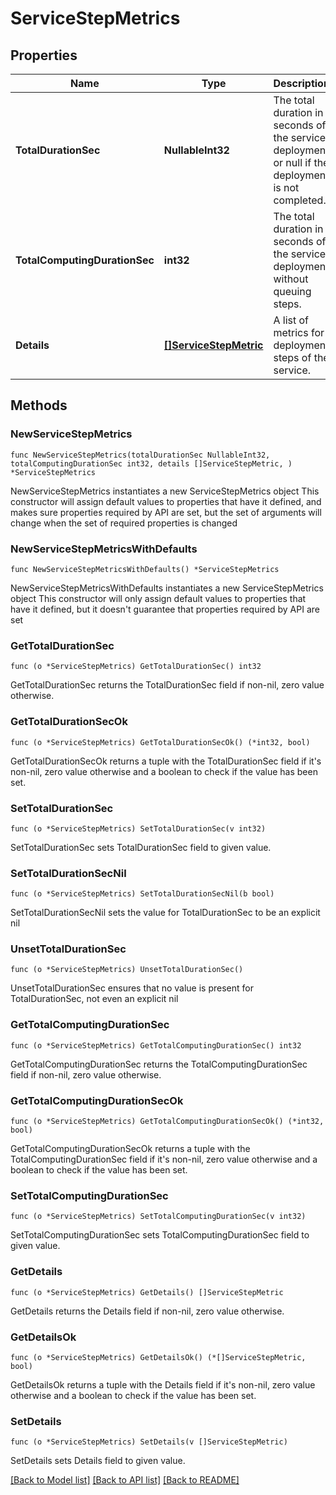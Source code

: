 # ServiceStepMetrics

## Properties

Name | Type | Description | Notes
------------ | ------------- | ------------- | -------------
**TotalDurationSec** | **NullableInt32** | The total duration in seconds of the service deployment or null if the deployment is not completed. | 
**TotalComputingDurationSec** | **int32** | The total duration in seconds of the service deployment without queuing steps. | 
**Details** | [**[]ServiceStepMetric**](ServiceStepMetric.md) | A list of metrics for deployment steps of the service. | 

## Methods

### NewServiceStepMetrics

`func NewServiceStepMetrics(totalDurationSec NullableInt32, totalComputingDurationSec int32, details []ServiceStepMetric, ) *ServiceStepMetrics`

NewServiceStepMetrics instantiates a new ServiceStepMetrics object
This constructor will assign default values to properties that have it defined,
and makes sure properties required by API are set, but the set of arguments
will change when the set of required properties is changed

### NewServiceStepMetricsWithDefaults

`func NewServiceStepMetricsWithDefaults() *ServiceStepMetrics`

NewServiceStepMetricsWithDefaults instantiates a new ServiceStepMetrics object
This constructor will only assign default values to properties that have it defined,
but it doesn't guarantee that properties required by API are set

### GetTotalDurationSec

`func (o *ServiceStepMetrics) GetTotalDurationSec() int32`

GetTotalDurationSec returns the TotalDurationSec field if non-nil, zero value otherwise.

### GetTotalDurationSecOk

`func (o *ServiceStepMetrics) GetTotalDurationSecOk() (*int32, bool)`

GetTotalDurationSecOk returns a tuple with the TotalDurationSec field if it's non-nil, zero value otherwise
and a boolean to check if the value has been set.

### SetTotalDurationSec

`func (o *ServiceStepMetrics) SetTotalDurationSec(v int32)`

SetTotalDurationSec sets TotalDurationSec field to given value.


### SetTotalDurationSecNil

`func (o *ServiceStepMetrics) SetTotalDurationSecNil(b bool)`

 SetTotalDurationSecNil sets the value for TotalDurationSec to be an explicit nil

### UnsetTotalDurationSec
`func (o *ServiceStepMetrics) UnsetTotalDurationSec()`

UnsetTotalDurationSec ensures that no value is present for TotalDurationSec, not even an explicit nil
### GetTotalComputingDurationSec

`func (o *ServiceStepMetrics) GetTotalComputingDurationSec() int32`

GetTotalComputingDurationSec returns the TotalComputingDurationSec field if non-nil, zero value otherwise.

### GetTotalComputingDurationSecOk

`func (o *ServiceStepMetrics) GetTotalComputingDurationSecOk() (*int32, bool)`

GetTotalComputingDurationSecOk returns a tuple with the TotalComputingDurationSec field if it's non-nil, zero value otherwise
and a boolean to check if the value has been set.

### SetTotalComputingDurationSec

`func (o *ServiceStepMetrics) SetTotalComputingDurationSec(v int32)`

SetTotalComputingDurationSec sets TotalComputingDurationSec field to given value.


### GetDetails

`func (o *ServiceStepMetrics) GetDetails() []ServiceStepMetric`

GetDetails returns the Details field if non-nil, zero value otherwise.

### GetDetailsOk

`func (o *ServiceStepMetrics) GetDetailsOk() (*[]ServiceStepMetric, bool)`

GetDetailsOk returns a tuple with the Details field if it's non-nil, zero value otherwise
and a boolean to check if the value has been set.

### SetDetails

`func (o *ServiceStepMetrics) SetDetails(v []ServiceStepMetric)`

SetDetails sets Details field to given value.



[[Back to Model list]](../README.md#documentation-for-models) [[Back to API list]](../README.md#documentation-for-api-endpoints) [[Back to README]](../README.md)


